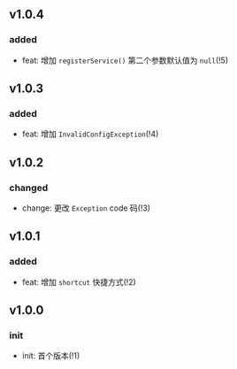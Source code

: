## v1.0.4

### added

- feat: 增加 `registerService()` 第二个参数默认值为 `null`(!5)

## v1.0.3

### added

- feat: 增加 `InvalidConfigException`(!4)

## v1.0.2

### changed

- change: 更改 `Exception` code 码(!3)

## v1.0.1

### added

- feat: 增加 `shortcut` 快捷方式(!2)

## v1.0.0

### init

- init: 首个版本(!1)